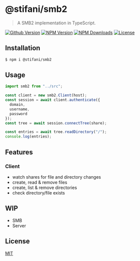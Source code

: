 # @stifani/smb2

> A SMB2 implementation in TypeScript.

[![Github Version](https://img.shields.io/github/release/ardean/smb2.svg)](https://github.com/ardean/smb2)
[![NPM Version](https://img.shields.io/npm/v/@stifani/smb2.svg)](https://npmjs.org/package/@stifani/smb2)
[![NPM Downloads](https://img.shields.io/npm/dm/@stifani/smb2.svg)](https://npmjs.org/package/@stifani/smb2)
[![License](https://img.shields.io/npm/l/@stifani/smb2.svg)](LICENSE.md)

## Installation
```sh
$ npm i @stifani/smb2
```

## Usage
```ts
import smb2 from "../src";

const client = new smb2.Client(host);
const session = await client.authenticate({
  domain,
  username,
  password
});
const tree = await session.connectTree(share);

const entries = await tree.readDirectory("/");
console.log(entries);
```

## Features

### Client
- watch shares for file and directory changes
- create, read & remove files
- create, list & remove directories
- check directory/file exists

## WIP
- SMB
- Server

## License

[MIT](LICENSE.md)